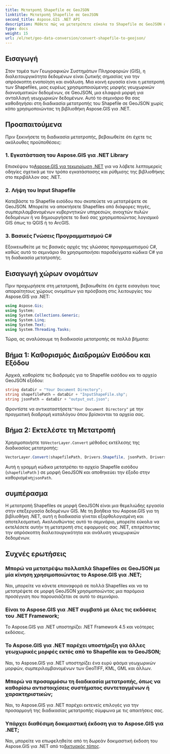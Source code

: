 ```yaml
---
title: Μετατροπή Shapefile σε GeoJSON
linktitle: Μετατροπή Shapefile σε GeoJSON
second_title: Aspose.GIS .NET API
description: Μάθετε πώς να μετατρέπετε εύκολα το Shapefile σε GeoJSON στο .NET χρησιμοποιώντας το Aspose.GIS. Ακολουθήστε τον βήμα προς βήμα οδηγό μας για απρόσκοπτη διαλειτουργικότητα δεδομένων.
type: docs
weight: 15
url: /el/net/geo-data-conversion/convert-shapefile-to-geojson/
---
```

## Εισαγωγή
Στον τομέα των Γεωγραφικών Συστημάτων Πληροφοριών (GIS), η διαλειτουργικότητα δεδομένων είναι ζωτικής σημασίας για την απρόσκοπτη ενοποίηση και ανάλυση. Μια κοινή εργασία είναι η μετατροπή των Shapefiles, μιας ευρέως χρησιμοποιούμενης μορφής γεωχωρικών διανυσματικών δεδομένων, σε GeoJSON, μια ελαφριά μορφή για ανταλλαγή γεωχωρικών δεδομένων. Αυτό το σεμινάριο θα σας καθοδηγήσει στη διαδικασία μετατροπής του Shapefile σε GeoJSON χωρίς κόπο χρησιμοποιώντας τη βιβλιοθήκη Aspose.GIS για .NET.
## Προαπαιτούμενα
Πριν ξεκινήσετε τη διαδικασία μετατροπής, βεβαιωθείτε ότι έχετε τις ακόλουθες προϋποθέσεις:
### 1. Εγκατάσταση του Aspose.GIS για .NET Library
 Επισκέψου το[Aspose.GIS για τεκμηρίωση .NET](https://reference.aspose.com/gis/net/) για να λάβετε λεπτομερείς οδηγίες σχετικά με τον τρόπο εγκατάστασης και ρύθμισης της βιβλιοθήκης στο περιβάλλον σας .NET.
### 2. Λήψη του Input Shapefile
Κατεβάστε το Shapefile εισόδου που σκοπεύετε να μετατρέψετε σε GeoJSON. Μπορείτε να αποκτήσετε Shapefiles από διάφορες πηγές, συμπεριλαμβανομένων κυβερνητικών υπηρεσιών, ανοιχτών πυλών δεδομένων ή να δημιουργήσετε το δικό σας χρησιμοποιώντας λογισμικό GIS όπως το QGIS ή το ArcGIS.
### 3. Βασικές Γνώσεις Προγραμματισμού C#
Εξοικειωθείτε με τις βασικές αρχές της γλώσσας προγραμματισμού C#, καθώς αυτό το σεμινάριο θα χρησιμοποιήσει παραδείγματα κώδικα C# για τη διαδικασία μετατροπής.

## Εισαγωγή χώρων ονομάτων
Πριν προχωρήσετε στη μετατροπή, βεβαιωθείτε ότι έχετε εισαγάγει τους απαραίτητους χώρους ονομάτων για πρόσβαση στις λειτουργίες του Aspose.GIS για .NET:
```csharp
using Aspose.Gis;
using System;
using System.Collections.Generic;
using System.Linq;
using System.Text;
using System.Threading.Tasks;
```

Τώρα, ας αναλύσουμε τη διαδικασία μετατροπής σε πολλά βήματα:
## Βήμα 1: Καθορισμός Διαδρομών Εισόδου και Εξόδου
Αρχικά, καθορίστε τις διαδρομές για το Shapefile εισόδου και το αρχείο GeoJSON εξόδου:
```csharp
string dataDir = "Your Document Directory";
string shapefilePath = dataDir + "InputShapeFile.shp";
string jsonPath = dataDir + "output_out.json";
```
 Φροντίστε να αντικαταστήσετε`"Your Document Directory"` με την πραγματική διαδρομή καταλόγου όπου βρίσκονται τα αρχεία σας.
## Βήμα 2: Εκτελέστε τη Μετατροπή
 Χρησιμοποιήστε το`VectorLayer.Convert` μέθοδος εκτέλεσης της διαδικασίας μετατροπής:
```csharp
VectorLayer.Convert(shapefilePath, Drivers.Shapefile, jsonPath, Drivers.GeoJson);
```
Αυτή η γραμμή κώδικα μετατρέπει το αρχείο Shapefile εισόδου (`shapefilePath` ) σε μορφή GeoJSON και αποθηκεύει την έξοδο στην καθορισμένη`jsonPath`.

## συμπέρασμα
Η μετατροπή Shapefiles σε μορφή GeoJSON είναι μια θεμελιώδης εργασία στην επεξεργασία δεδομένων GIS. Με τη βοήθεια του Aspose.GIS για τη βιβλιοθήκη .NET, αυτή η διαδικασία γίνεται εξορθολογισμένη και αποτελεσματική. Ακολουθώντας αυτό το σεμινάριο, μπορείτε εύκολα να εκτελέσετε αυτήν τη μετατροπή στις εφαρμογές σας .NET, επιτρέποντας την απρόσκοπτη διαλειτουργικότητα και ανάλυση γεωχωρικών δεδομένων.
## Συχνές ερωτήσεις
### Μπορώ να μετατρέψω πολλαπλά Shapefiles σε GeoJSON με μία κίνηση χρησιμοποιώντας το Aspose.GIS για .NET;
Ναι, μπορείτε να κάνετε επαναφορά σε πολλά Shapefiles και να τα μετατρέψετε σε μορφή GeoJSON χρησιμοποιώντας μια παρόμοια προσέγγιση που παρουσιάζεται σε αυτό το σεμινάριο.
### Είναι το Aspose.GIS για .NET συμβατό με όλες τις εκδόσεις του .NET Framework;
Το Aspose.GIS για .NET υποστηρίζει .NET Framework 4.5 και νεότερες εκδόσεις.
### Το Aspose.GIS για .NET παρέχει υποστήριξη για άλλες γεωχωρικές μορφές εκτός από το Shapefile και το GeoJSON;
Ναι, το Aspose.GIS για .NET υποστηρίζει ένα ευρύ φάσμα γεωχωρικών μορφών, συμπεριλαμβανομένων των GeoTIFF, KML, GML και άλλων.
### Μπορώ να προσαρμόσω τη διαδικασία μετατροπής, όπως να καθορίσω αντιστοιχίσεις συστήματος συντεταγμένων ή χαρακτηριστικών;
Ναι, το Aspose.GIS για .NET παρέχει εκτενείς επιλογές για την προσαρμογή της διαδικασίας μετατροπής σύμφωνα με τις απαιτήσεις σας.
### Υπάρχει διαθέσιμη δοκιμαστική έκδοση για το Aspose.GIS για .NET;
 Ναι, μπορείτε να επωφεληθείτε από τη δωρεάν δοκιμαστική έκδοση του Aspose.GIS για .NET από το[δικτυακός τόπος](https://releases.aspose.com/).